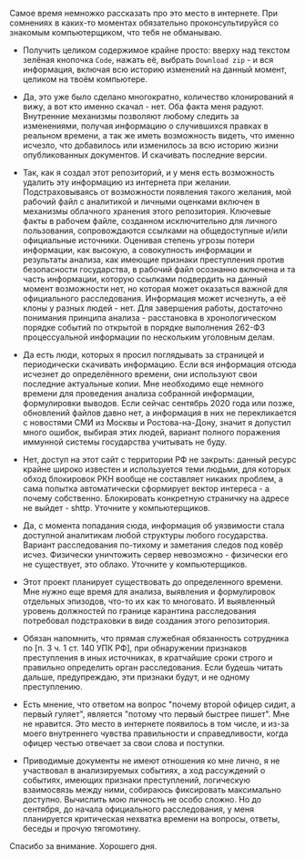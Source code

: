 Самое время немножко рассказать про это место в интернете. При сомнениях в каких-то моментах обязательно проконсультируйся со знакомым компьютерщиком, что тебя не обманываю.

- Получить целиком содержимое крайне просто: вверху над текстом зелёная кнопочка ```Code```, нажать её, выбрать ```Download zip``` - и вся информация, включая всю историю изменений на данный момент, целиком на твоём компьютере. 

- Да, это уже было сделано многократно, количество клонирований я вижу, а вот кто именно скачал - нет. Оба факта меня радуют. Внутренние механизмы позволяют любому следить за изменениями, получая информацию о случившихся правках в реальном времени, а так же иметь возможность видеть, что именно исчезло, что добавилось или изменилось за всю историю жизни опубликованных документов. И скачивать последние версии.

- Так, как я создал этот репозиторий, и у меня есть возможность удалить эту информацию из интернета при желании. Подстраховываясь от возможности появления такого желания, мой рабочий файл с аналитикой и личными оценками включен в механизмы облачного хранения этого репозитория. Ключевые факты в рабочем файле, созданном исключительно для личного пользования, сопровождаются ссылками на общедоступные и/или официальные источники. Оценивая степень угрозы потери информации, как высокую, а совокупность информации и результаты анализа, как имеющие признаки преступления против безопасности государства, в рабочий файл осознанно включена и та часть информации, которую ссылками подвердить на данный момент возможности нет, но которая может оказаться важной для официального расследования. Информация может исчезнуть, а её клоны у разных людей - нет. Для завершения работы, достаточно понимания принципа анализа - расстановка в хронологическом порядке событий по открытой в порядке выполнения 262-ФЗ процессуальной информации по нескольким уголовным делам.

- Да есть люди, которых я просил поглядывать за страницей и периодически скачивать информацию. Если вся информация отсюда исчезнет до определённого времени, они используют свои последние актуальные копии. Мне необходимо еще немного времени для проведения анализа собранной информации, формулировки выводов. Если сейчас сентябрь 2020 года или позже, обновлений файлов давно нет, а информация в них не перекликается с новостями СМИ из Москвы и Ростова-на-Дону, значит я допустил много ошибок, выбирая этих людей, вариант полного поражения иммунной системы государства учитывать не буду. 

- Нет, доступ на этот сайт с территории РФ не закрыть: данный ресурс крайне широко известен и используется теми людьми, для которых обход блокировок РКН вообще не составляет никаких проблем, а сама попытка автоматически сформирует вектор интереса - а почему собственно. Блокировать конкретную страничку на адресе не выйдет - shttp. Уточните у компьютерщиков. 

- Да, с момента попадания сюда, информация об уязвимости стала доступной аналитикам любой структуры любого государства. Вариант расследования по-тихому и заметания следов под ковёр исчез. Физически уничтожить сервер невозможно - физически его не существует, это облако. Уточните у компьютерщиков.

- Этот проект планирует существовать до определенного времени. Мне нужно еще время для анализа, выявления и формулировок отдельных эпизодов, что-то их как то многовато. И выявленный уровень должностей по границе карантина  расследования потребовал подстраховки в виде создания этого репозитория.

- Обязан напомнить, что прямая служебная обязанность сотрудника по [п. 3 ч. 1 ст. 140 УПК РФ], при обнаружении признаков преступления в иных источниках, в кратчайшие сроки строго и правильно определить орган расследования. Если будешь читать дальше, предупреждаю, эти признаки будут, и не одному преступлению.

- Есть мнение, что ответом на вопрос "почему второй офицер сидит, а первый гуляет", является "потому что первый быстрее пишет". Мне не нравится. Это место в интернете появилось в том числе, и из-за моего внутреннего чувства правильности и справедливости, когда офицер честью отвечает за свои слова и поступки. 

- Приводимые документы не имеют отношения ко мне лично, я не участвовал в анализируемых событиях, а ход рассуждений о событиях, имеющих признаки преступлений, логическую взаимосвязь между ними, собираюсь фиксировать максимально доступно. Вычислить мою личность не особо сложно. Но до сентября, до начала официального расследования, у меня планируется критическая нехватка времени на вопросы, ответы, беседы и прочую тягомотину.

Спасибо за внимание. Хорошего дня.